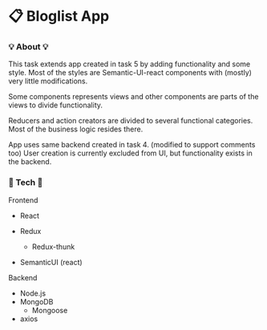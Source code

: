 # 📋 Bloglist App

### 💡 About 💡

This task extends app created in task 5 by adding functionality and some style.
Most of the styles are Semantic-UI-react components with (mostly) very little modifications.

Some components represents views and other components are parts of the views to divide functionality.

Reducers and action creators are divided to several functional categories. Most of the business logic resides there.

App uses same backend created in task 4. (modified to support comments too)
User creation is currently excluded from UI, but functionality exists in the backend.

### 🔧 Tech 🔧
Frontend
+ React

+ Redux
  + Redux-thunk
+ SemanticUI (react)

Backend
+ Node.js
+ MongoDB
  + Mongoose
+ axios
